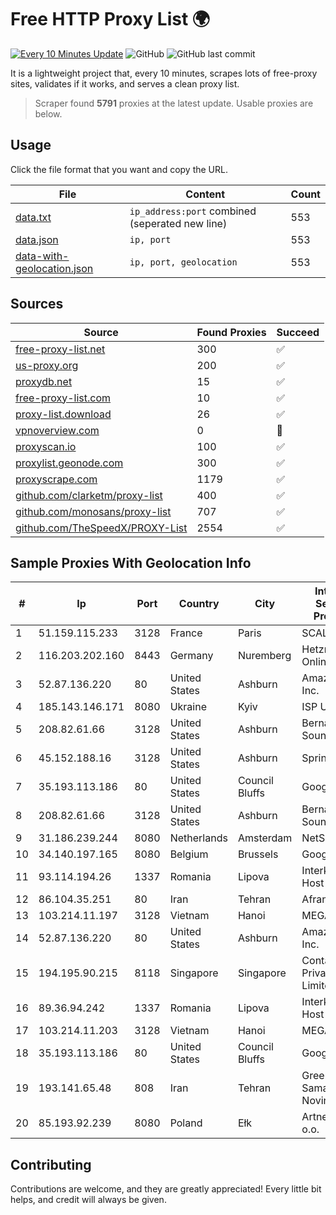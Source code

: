 
# Free HTTP Proxy List 🌍

[![Every 10 Minutes Update](https://github.com/mertguvencli/http-proxy-list/actions/workflows/main.yml/badge.svg?branch=main)](https://github.com/mertguvencli/http-proxy-list/actions/workflows/main.yml)
![GitHub](https://img.shields.io/github/license/mertguvencli/http-proxy-list)
![GitHub last commit](https://img.shields.io/github/last-commit/mertguvencli/http-proxy-list)

It is a lightweight project that, every 10 minutes, scrapes lots of free-proxy sites, validates if it works, and serves a clean proxy list.


> Scraper found **5791** proxies at the latest update. Usable proxies are below.

## Usage

Click the file format that you want and copy the URL.


|File|Content|Count|
|----|-------|-----|
|[data.txt](https://raw.githubusercontent.com/mertguvencli/http-proxy-list/main/proxy-list/data.txt)|`ip_address:port` combined (seperated new line)|553|
|[data.json](https://raw.githubusercontent.com/mertguvencli/http-proxy-list/main/proxy-list/data.json)|`ip, port`|553|
|[data-with-geolocation.json](https://raw.githubusercontent.com/mertguvencli/http-proxy-list/main/proxy-list/data-with-geolocation.json)|`ip, port, geolocation`|553|

## Sources

|Source|Found Proxies|Succeed|
|------|-------------|-------|
|[free-proxy-list.net](https://free-proxy-list.net)|300|✅|
|[us-proxy.org](https://www.us-proxy.org)|200|✅|
|[proxydb.net](http://proxydb.net)|15|✅|
|[free-proxy-list.com](https://free-proxy-list.com/?page=&port=&type%5B%5D=http&type%5B%5D=https&up_time=0&search=Search)|10|✅|
|[proxy-list.download](https://www.proxy-list.download/HTTP)|26|✅|
|[vpnoverview.com](https://vpnoverview.com/privacy/anonymous-browsing/free-proxy-servers)|0|🚫|
|[proxyscan.io](https://www.proxyscan.io)|100|✅|
|[proxylist.geonode.com](https://proxylist.geonode.com/api/proxy-list?limit=300&page=1&sort_by=lastChecked&sort_type=desc&protocols=http,https)|300|✅|
|[proxyscrape.com](https://api.proxyscrape.com/v2/?request=displayproxies&protocol=http&timeout=10000&country=all&ssl=all&anonymity=all)|1179|✅|
|[github.com/clarketm/proxy-list](https://raw.githubusercontent.com/clarketm/proxy-list/master/proxy-list-raw.txt)|400|✅|
|[github.com/monosans/proxy-list](https://raw.githubusercontent.com/monosans/proxy-list/main/proxies/http.txt)|707|✅|
|[github.com/TheSpeedX/PROXY-List](https://raw.githubusercontent.com/TheSpeedX/PROXY-List/master/http.txt)|2554|✅|


## Sample Proxies With Geolocation Info

|#|Ip|Port|Country|City|Internet Service Provider|
|-|--|----|-------|----|-------------------------|
|1|51.159.115.233|3128|France|Paris|SCALEWAY|
|2|116.203.202.160|8443|Germany|Nuremberg|Hetzner Online GmbH|
|3|52.87.136.220|80|United States|Ashburn|Amazon.com, Inc.|
|4|185.143.146.171|8080|Ukraine|Kyiv|ISP UTELS|
|5|208.82.61.66|3128|United States|Ashburn|Bernardi Sounds|
|6|45.152.188.16|3128|United States|Ashburn|Sprint|
|7|35.193.113.186|80|United States|Council Bluffs|Google LLC|
|8|208.82.61.66|3128|United States|Ashburn|Bernardi Sounds|
|9|31.186.239.244|8080|Netherlands|Amsterdam|NetSkope Inc|
|10|34.140.197.165|8080|Belgium|Brussels|Google LLC|
|11|93.114.194.26|1337|Romania|Lipova|Interkvm Host SRL|
|12|86.104.35.251|80|Iran|Tehran|Afranet|
|13|103.214.11.197|3128|Vietnam|Hanoi|MEGACORE|
|14|52.87.136.220|80|United States|Ashburn|Amazon.com, Inc.|
|15|194.195.90.215|8118|Singapore|Singapore|Contabo Asia Private Limited|
|16|89.36.94.242|1337|Romania|Lipova|Interkvm Host SRL|
|17|103.214.11.203|3128|Vietnam|Hanoi|MEGACORE|
|18|35.193.113.186|80|United States|Council Bluffs|Google LLC|
|19|193.141.65.48|808|Iran|Tehran|Green Web Samaneh Novin Co Ltd|
|20|85.193.92.239|8080|Poland|Ełk|Artnet Sp. z o.o.|



## Contributing

Contributions are welcome, and they are greatly appreciated! Every
little bit helps, and credit will always be given.

